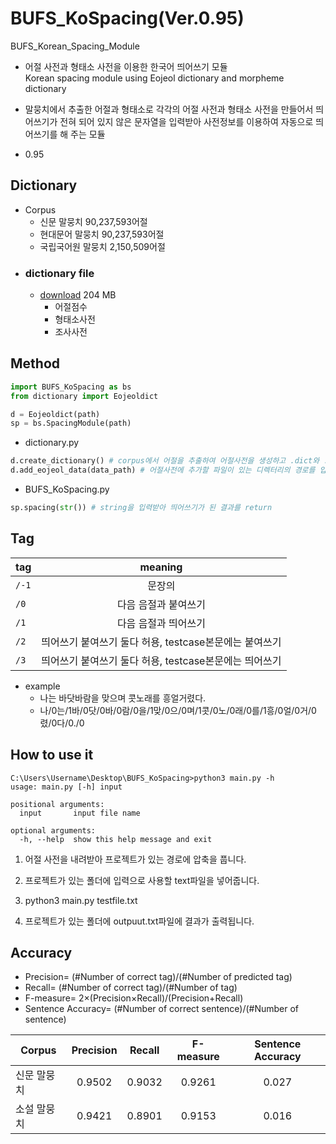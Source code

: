# BUFS_KoSpacing(Ver.0.95)
BUFS_Korean_Spacing_Module  

* 어절 사전과 형태소 사전을 이용한 한국어 띄어쓰기 모듈  
Korean spacing module using Eojeol dictionary and morpheme dictionary  

* 말뭉치에서 추출한 어절과 형태소로 각각의 어절 사전과 형태소 사전을 만들어서 띄어쓰기가 전혀 되어 있지 않은 문자열을 입력받아 사전정보를 이용하여 자동으로 띄어쓰기를 해 주는 모듈

* 0.95 

## Dictionary
+ Corpus
  * 신문 말뭉치 90,237,593어절
  * 현대문어 말뭉치 90,237,593어절
  * 국립국어원 말뭉치 2,150,509어절
+ ### dictionary file
  * [download](https://drive.google.com/open?id=19xpts0_7yF6IucWQtrW9280W7YB61wWV) 204 MB
    - 어절점수
    - 형태소사전
    - 조사사전
    
## Method
```python
import BUFS_KoSpacing as bs
from dictionary import Eojeoldict

d = Eojeoldict(path)
sp = bs.SpacingModule(path)
```
* dictionary.py
```python
d.create_dictionary() # corpus에서 어절을 추출하여 어절사전을 생성하고 .dict와 .txt형태로 저장
d.add_eojeol_data(data_path) # 어절사전에 추가할 파일이 있는 디렉터리의 경로를 입력받아 어절사전에 추가
```
* BUFS_KoSpacing.py
```python
sp.spacing(str()) # string을 입력받아 띄어쓰기가 된 결과를 return
```

## Tag
| tag | meaning |
|---|:---:|
| `/-1` | 문장의 |
| `/0` | 다음 음절과 붙여쓰기 |
| `/1` | 다음 음절과 띄어쓰기 |
| `/2` | 띄어쓰기 붙여쓰기 둘다 허용, testcase본문에는 붙여쓰기 |
| `/3` | 띄어쓰기 붙여쓰기 둘다 허용, testcase본문에는 띄어쓰기 |
* example
  - 나는 바닷바람을 맞으며 콧노래를 흥얼거렸다. 
  - 나/0는/1바/0닷/0바/0람/0을/1맞/0으/0며/1콧/0노/0래/0를/1흥/0얼/0거/0렸/0다/0./0 

## How to use it

```
C:\Users\Username\Desktop\BUFS_KoSpacing>python3 main.py -h
usage: main.py [-h] input

positional arguments:
  input       input file name

optional arguments:
  -h, --help  show this help message and exit
```

1. 어절 사전을 내려받아 프로젝트가 있는 경로에 압축을 풉니다.

1. 프로젝트가 있는 폴더에 입력으로 사용할 text파일을 넣어줍니다.

1. python3 main.py testfile.txt

1. 프로젝트가 있는 폴더에 outpuut.txt파일에 결과가 출력됩니다.

## Accuracy
+ Precision=  (#Number of correct tag)/(#Number of predicted tag)
+ Recall=  (#Number of correct tag)/(#Number of tag)
+ F-measure= 2×(Precision×Recall)/(Precision+Recall)
+ Sentence Accuracy=  (#Number of correct sentence)/(#Number of sentence)

| Corpus | Precision | Recall | F-measure | Sentence Accuracy |
|---|:---:|:---:|:---:|:---:|
| 신문 말뭉치 |	0.9502	| 0.9032	| 0.9261	| 0.027 |
| 소설 말뭉치	| 0.9421	| 0.8901	| 0.9153	| 0.016 |

